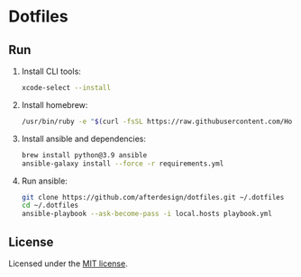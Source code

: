# Dotfiles

## Run

1. Install CLI tools:

    ```bash
    xcode-select --install
    ```

1. Install homebrew:

    ```bash
    /usr/bin/ruby -e "$(curl -fsSL https://raw.githubusercontent.com/Homebrew/install/master/install)"
    ```

1. Install ansible and dependencies:

    ```bash
    brew install python@3.9 ansible
    ansible-galaxy install --force -r requirements.yml
    ```

1. Run ansible:

    ```bash
    git clone https://github.com/afterdesign/dotfiles.git ~/.dotfiles
    cd ~/.dotfiles
    ansible-playbook --ask-become-pass -i local.hosts playbook.yml
    ```

## License

Licensed under the [MIT license](http://opensource.org/licenses/MIT).

